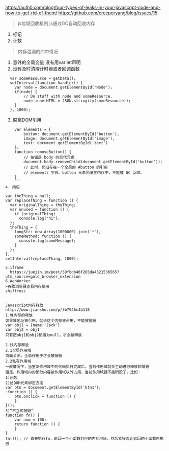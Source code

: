 https://auth0.com/blog/four-types-of-leaks-in-your-javascript-code-and-how-to-get-rid-of-them/
https://github.com/creeperyang/blog/issues/15
>js垃圾回收机制
js通过GC自动回收内存
1. 标记
2. 计数

>内存泄漏的四中情况
1. 意外的全局变量
  没有用var let声明
2. 没有及时清理计时器或者回调函数
```
  var someResource = getData();
  setInterval(function handler() {
    var node = document.getElementById('Node');
    if(node) {
        // Do stuff with node and someResource.
        node.innerHTML = JSON.stringify(someResource));
    }
  }, 1000);
  ```
3. 脱离DOM引用
```
    var elements = {
        button: document.getElementById('button'),
        image: document.getElementById('image'),
        text: document.getElementById('text')
    };
    function removeButton() {
        // 按钮是 body 的后代元素
        document.body.removeChild(document.getElementById('button'));
        // 此时，仍旧存在一个全局的 #button 的引用
        // elements 字典。button 元素仍旧在内存中，不能被 GC 回收。
    }
    ```
4. 闭包
```
    var theThing = null;
    var replaceThing = function () {
      var originalThing = theThing;
      var unused = function () {
        if (originalThing)
          console.log("hi");
      };
      theThing = {
        longStr: new Array(1000000).join('*'),
        someMethod: function () {
          console.log(someMessage);
        }
      };
    };
    setInterval(replaceThing, 1000);
```
5.iframe
  https://juejin.im/post/59fbdb46f265da4321536565?utm_source=gold_browser_extension
6.WebWorker
>谷歌浏览器查看内存使用
shift+esc


Javascript内存释放
http://www.jianshu.com/p/3b7946c4b118
1.堆内存的释放
如果堆地址被引用，就说这个内存被占用，不能被销毁
var obj1 = {name:'Jack'}
var obj2 = obj1
只有把obj1和obj2都置为null，才会被释放

2.栈内存释放
2.1全局作用域
页面关闭，全局作用于才会被销毁
2.2私有作用域
一般情况下，当室友作用域中的代码执行完成后，当前作用域就会主动进行释放和销毁
但是，作用域内的部分内容被作用域以外占用，当前作用域就不能销毁了，比如：
1)闭包
2)给DOM元素绑定方法
var btn = document.getElementById('btn1');
~function () {
    btn.onclick = function () {
    }
}();
3)“不立即销毁”
function fn() {
    var num = 100;
    return function () {
    }
}
fn()(); // 首先执行fn，返回一个小函数对应的内存地址，然后紧接着让返回的小函数再执行